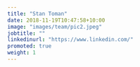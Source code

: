 ```yaml
---
title: "Stan Toman"
date: 2018-11-19T10:47:58+10:00
image: "images/team/pic2.jpeg"
jobtitle: ""
linkedinurl: "https://www.linkedin.com/"
promoted: true
weight: 1
---
```



